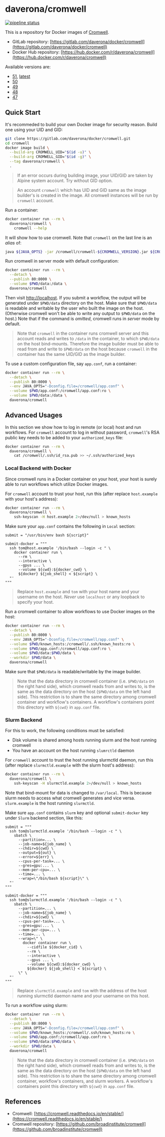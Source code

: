 # daverona/cromwell

[![pipeline status](https://gitlab.com/daverona/docker/cromwell/badges/master/pipeline.svg)](https://gitlab.com/daverona/docker/cromwell/commits/master)

This is a repository for Docker images of [Cromwell](https://github.com/broadinstitute/cromwell).

* GitLab repository: [https://gitlab.com/daverona/docker/cromwell](https://gitlab.com/daverona/docker/cromwell)
* Docker Hub repository: [https://hub.docker.com/r/daverona/cromwell](https://hub.docker.com/r/daverona/cromwell)

Available versions are:

* [51](https://gitlab.com/daverona/docker/cromwell/-/blob/51/Dockerfile), [latest](https://gitlab.com/daverona/docker/cromwell/-/blob/51/Dockerfile)
* [50](https://gitlab.com/daverona/docker/cromwell/-/blob/50/Dockerfile)
* [49](https://gitlab.com/daverona/docker/cromwell/-/blob/49/Dockerfile)
* [48](https://gitlab.com/daverona/docker/cromwell/-/blob/48/Dockerfile)
* [47](https://gitlab.com/daverona/docker/cromwell/-/blob/47/Dockerfile)

## Quick Start

It's recommeded to build your own Docker image for security reason.
Build one using your UID and GID:

```bash
git clone https://gitlab.com/daverona/docker/cromwell.git
cd cromwell
docker image build \
  --build-arg CROMWELL_UID="$(id -u)" \
  --build-arg CROMWELL_GID="$(id -g)" \
  --tag daverona/cromwell \
  .
```

> If an error occurs during building image, your UID/GID are taken
> by Alpine system account. Try without GID option.

> An account `cromwell` which has UID and GID same as the image builder's is created in the image.
> All cromwell instances will be run by `cromwell` account.

Run a container:

```bash
docker container run --rm \
  daverona/cromwell \
    cromwell --help
```

It will show how to use cromwell. Note that `cromwell` on the last line is an *alias* of:

```bash
java ${JAVA_OPTS} -jar /cromwell/cromwell-${CROMWELL_VERSION}.jar ${CROMWELL_ARGS}
```


Run cromwell in server mode with default configuration:

```bash
docker container run --rm \
  --detach \
  --publish 80:8000 \
  --volume $PWD/data:/data \
  daverona/cromwell
```

Then visit [http://localhost](http://localhost).
If you submit a workflow, the output will be generated under `$PWD/data` directory on the host.
Make sure that `$PWD/data` is readable and writable by the user who built the image on the host.
(Otherwise cromwell won't be able to write any output to `$PWD/data` on the host.)
Note that if the command is *omitted*, cromwell runs in *server* mode by default.

> Note that `cromwell` in the container runs cromwell server and this account reads and writes to `/data` 
> in the container, to which `$PWD/data` on the host bind-mounts. Therefore the image builder
> must be able to read from and write to `$PWD/data` on the host because `cromwell`
> in the container has the same UID/GID as the image builder.

To use a custom configuration file, say `app.conf`, run a container:

```bash
docker container run --rm \
  --detach \
  --publish 80:8000 \
  --env JAVA_OPTS="-Dconfig.file=/cromwell/app.conf" \
  --volume $PWD/app.conf:/cromwell/app.conf:ro \
  --volume $PWD/data:/data \
  daverona/cromwell
```

## Advanced Usages

In this section we show how to log in remote (or local) host and run workflows. 
For `cromwell` account to log in without password, `cromwell`'s RSA public key
needs to be added to your `authorized_keys` file:

```bash
docker container run --rm \
  daverona/cromwell \
    cat /cromwell/.ssh/id_rsa.pub >> ~/.ssh/authorized_keys
```

### Local Backend with Docker

Since cromwell runs in a Docker container on your host, your host is surely 
able to run workflows which utilize Docker images.

For `cromwell` account to trust your host,
run this (after replace `host.example` with your host's address):

```bash
docker container run --rm \
  daverona/cromwell \
    ssh-keyscan -H host.example 2>/dev/null > known_hosts
```

Make sure your `app.conf` contains the following in `Local` section:

```hocon
submit = "/usr/bin/env bash ${script}"

submit-docker = """
  ssh tom@host.example '/bin/bash --login -c " \
    docker container run \
      --rm \
      --interactive \
      --gpus ... \
      --volume ${cwd}:${docker_cwd} \
      ${docker} ${job_shell} < ${script} \
  "'
"""
```

> Replace `host.example` and `tom` with your host name and your username on the host.
> *Never* use `localhost` or any loopback to specify your host.

Run a cromwell container to allow workflows to use Docker images on the host:

```bash
docker container run --rm \
  --detach \
  --publish 80:8000 \
  --env JAVA_OPTS="-Dconfig.file=/cromwell/app.conf" \
  --volume $PWD/known_hosts:/cromwell/.ssh/known_hosts:ro \
  --volume $PWD/app.conf:/cromwell/app.conf:ro \
  --volume $PWD/data:$PWD/data \
  --workdir $PWD/data \
  daverona/cromwell
```

Make sure that `$PWD/data` is readable/writable by the image builder.

> Note that the data directory in cromwell container (i.e. `$PWD/data` on the right hand side), 
> which cromwell reads from and writes to, is the same as the data directory on the host (`$PWD/data` on the left hand side). 
> This restriction is to share the same directory among cromwell container and workflow's containers.
> A workflow's containers point this directory with `${cwd}` in `app.conf` file.

### Slurm Backend

For this to work, the following conditions must be satisfied:

* Disk volume is shared among hosts running slurm and the host running cromwell
* You have an account on the host running `slumrctld` daemon

For `cromwell` account to trust the host running slurmctld daemon,
run this (after replace `slurmctld.example` with the slurm host's address):

```bash
docker container run --rm \
  daverona/cromwell \
    ssh-keyscan -H slurmctld.example 2>/dev/null > known_hosts
```

Note that bind-mount for data is changed to `/var/local`. This is because
slurm needs to access what cromwell generates and vice versa. 
`slurm.example` is the host running `slurmctld`.

Make sure `app.conf` contains `slurm` key and optional `submit-docker` key 
under `Slurm` backend section, like this:

```hocon
submit = """
  ssh tom@slurmctld.example '/bin/bash --login -c " \
    sbatch \
      --partition=... \
      --job-name=${job_name} \
      --chdir=${cwd} \
      --output=${out} \
      --error=${err} \
      --cpus-per-task=... \
      --gres=gpu:... \
      --mem-per-cpu=... \
      --time=... \
      --wrap=\"/bin/bash ${script}\" \
  "'
"""

submit-docker = """
  ssh tom@slurmctld.example '/bin/bash --login -c " \
    sbatch \
      --partition=... \
      --job-name=${job_name} \
      --chdir=${cwd} \
      --cpus-per-task=... \
      --gres=gpu:... \
      --mem-per-cpu=... \
      --time=... \
      --wrap=\" \
        docker container run \
          --cidfile ${docker_cid} \
          --rm \
          --interactive \
          --gpus ... \
          --volume ${cwd}:${docker_cwd} \
          ${docker} ${job_shell} < ${script} \
      \" \
  "'
"""
```

> Replace `slurmctld.example` and `tom` with the address of the host running slurmctld daemon name 
> and your username on this host.

To run a workflow using slurm:

```bash
docker container run --rm \
  --detach \
  --publish 80:8000 \
  --env JAVA_OPTS="-Dconfig.file=/cromwell/app.conf" \
  --volume $PWD/known_hosts:/cromwell/.ssh/known_hosts:ro \
  --volume $PWD/app.conf:/cromwell/app.conf:ro \
  --volume $PWD/data:$PWD/data \
  --workdir $PWD/data \
  daverona/cromwell
```

> Note that the data directory in cromwell container (i.e. `$PWD/data` on the right hand side), 
> which cromwell reads from and writes to, is the same as the data directory on the host (`$PWD/data` on the left hand side). 
> This restriction is to share the same directory among cromwell container, workflow's containers, and slurm workers.
> A workflow's containers point this directory with `${cwd}` in `app.conf` file.

## References

* Cromwell: [https://cromwell.readthedocs.io/en/stable/](https://cromwell.readthedocs.io/en/stable/)
* Cromwell repository: [https://github.com/broadinstitute/cromwell](https://github.com/broadinstitute/cromwell)
